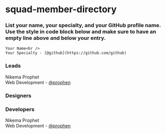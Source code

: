 # squad-member-directory

### List your name, your specialty, and your GitHub profile name. Use the style in code block below and make sure to have an empty line above and below your entry.


```
Your Name<br />
Your Specialty - [@github](https://github.com/github)
```

### **Leads**

Nikema Prophet <br />
Web Development - [@prophen](https://github.com/prophen)

### **Designers**

### **Developers**

Nikema Prophet<br />
Web Development - [@prophen](https://github.com/prophen)

